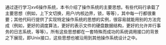 通过逐行学习xv6操作系统，本书介绍了操作系统的主要思想。有些代码行承载了主要思想（例如，上下文切换，用户/内核边界，锁，等等），其中每一行都很重要；其他代码行提供了实现特定操作系统的思想的实例，很容易就能用别的方法完成（例如，更好的调度算法，更好的表示文件的硬盘数据结构，更好的允许并行事务的日志系统，等等）。所有这些思想都在一套特殊而成功的系统调用接口的背景之下展现，即Unix接口，这些思想也被沿用到其他操作系统设计之中。
